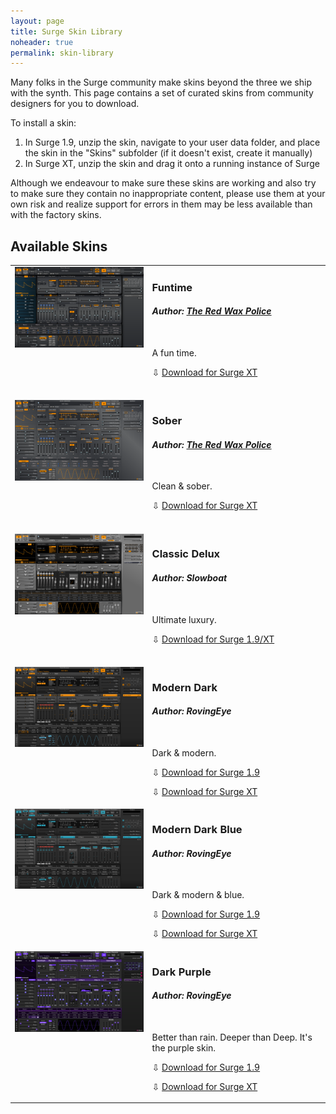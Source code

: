 ```yaml
---
layout: page
title: Surge Skin Library
noheader: true
permalink: skin-library 
---
```


Many folks in the Surge community make skins beyond the three we ship with the synth. This page contains a set of curated
skins from community designers for you to download.

To install a skin:

1. In Surge 1.9, unzip the skin, navigate to your user data folder, and place the skin in the "Skins" subfolder (if it doesn't exist, create it manually)
2. In Surge XT, unzip the skin and drag it onto a running instance of Surge

Although we endeavour to make sure these skins are working and also try to make sure they contain no inappropriate content,
please use them at your own risk and realize support for errors in them may be less available than with the factory skins.

## Available Skins

<table border=0>

<!-- Funtime -->
<tr valign="top">
<td><a href="/assets/skin-library/images/funtime.png"><img width=300 src="/assets/skin-library/images/funtime.png"></a></td>
<td><h3>Funtime</h3>
<h4><i>Author: <a href="https://twitter.com/TheRedWaxPolice">The Red Wax Police</a></i></h4><br>
<p>A fun time.</p>
<p>&#8681; <a href="/assets/skin-library/skin-bundles/funtime.surge-skin.zip">Download for Surge XT</a></p>
<br>
</td></tr>
<!-- END Funtime -->

<!-- Sober -->
<tr valign="top">
<td><a href="/assets/skin-library/images/sober.png"><img width=300 src="/assets/skin-library/images/sober.png"></a></td>
<td><h3>Sober</h3>
<h4><i>Author: <a href="https://twitter.com/TheRedWaxPolice">The Red Wax Police</a></i></h4><br>
<p>Clean & sober.</p>
<p>&#8681; <a href="/assets/skin-library/skin-bundles/sober.surge-skin.zip">Download for Surge XT</a></p>
<br>
</td></tr>
<!-- END Sober -->

<!-- Classic Delux -->
<tr valign="top">
<td><a href="/assets/skin-library/images/classic-delux.png"><img width=300 src="/assets/skin-library/images/classic-delux.png"></a></td>
<td><h3>Classic Delux</h3>
<h4><i>Author: Slowboat</i></h4><br>
<p>Ultimate luxury.</p>
<p>&#8681; <a href="/assets/skin-library/skin-bundles/classic-delux.surge-skin.zip">Download for Surge 1.9/XT</a></p>
<br>
</td></tr>
<!-- END Classic Delux -->

<!-- Modern Dark -->
<tr valign="top">
<td><a href="/assets/skin-library/images/modern-dark.png"><img width=300 src="/assets/skin-library/images/modern-dark.png"></a></td>
<td><h3>Modern Dark</h3>
<h4><i>Author: RovingEye</i></h4><br>
<p>Dark & modern.</p>
<p>&#8681; <a href="/assets/skin-library/skin-bundles/modern-dark-19.surge-skin.zip">Download for Surge 1.9</a></p>
<p>&#8681; <a href="/assets/skin-library/skin-bundles/modern-dark-xt.surge-skin.zip">Download for Surge XT</a></p>
</td></tr>
<!-- END Modern Dark -->

<!-- Modern Dark Blue -->
<tr valign="top">
<td><a href="/assets/skin-library/images/modern-dark-blue.png"><img width=300 src="/assets/skin-library/images/modern-dark-blue.png"></a></td>
<td><h3>Modern Dark Blue</h3>
<h4><i>Author: RovingEye</i></h4><br>
<p>Dark & modern & blue.</p>
<p>&#8681; <a href="/assets/skin-library/skin-bundles/modern-dark-blue-19.surge-skin.zip">Download for Surge 1.9</a></p>
<p>&#8681; <a href="/assets/skin-library/skin-bundles/modern-dark-blue-xt.surge-skin.zip">Download for Surge XT</a></p>
</td></tr>
<!-- END Modern Dark Blue -->

<!-- Dark Purple -->
<tr valign="top">
<td><a href="/assets/skin-library/images/dark-purple.png"><img width=300 src="/assets/skin-library/images/dark-purple.png"></a></td>
<td><h3>Dark Purple</h3>
<h4><i>Author: RovingEye</i></h4><br>
<p>Better than rain. Deeper than Deep. It's the purple skin.</p>
<p>&#8681; <a href="/assets/skin-library/skin-bundles/dark-purple-19.surge-skin.zip">Download for Surge 1.9</a></p>
<p>&#8681; <a href="/assets/skin-library/skin-bundles/dark-purple-xt.surge-skin.zip">Download for Surge XT</a></p>
</td></tr>
<!-- END Dark Purple -->

</table>
